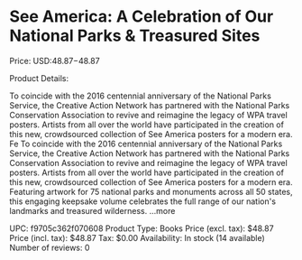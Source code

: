 # See America: A Celebration of Our National Parks & Treasured Sites

Price: USD:$48.87-$48.87

Product Details:

To coincide with the 2016 centennial anniversary of the National Parks Service, the Creative Action Network has partnered with the National Parks Conservation Association to revive and reimagine the legacy of WPA travel posters. Artists from all over the world have participated in the creation of this new, crowdsourced collection of See America posters for a modern era. Fe To coincide with the 2016 centennial anniversary of the National Parks Service, the Creative Action Network has partnered with the National Parks Conservation Association to revive and reimagine the legacy of WPA travel posters. Artists from all over the world have participated in the creation of this new, crowdsourced collection of See America posters for a modern era. Featuring artwork for 75 national parks and monuments across all 50 states, this engaging keepsake volume celebrates the full range of our nation's landmarks and treasured wilderness. ...more

UPC: f9705c362f070608
Product Type: Books
Price (excl. tax): $48.87
Price (incl. tax): $48.87
Tax: $0.00
Availability: In stock (14 available)
Number of reviews: 0